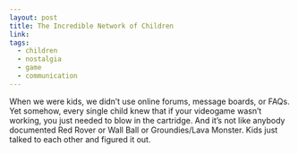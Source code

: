 ```yaml
---
layout: post
title: The Incredible Network of Children
link: 
tags: 
  - children
  - nostalgia
  - game
  - communication
---
```


When we were kids, we didn’t use online forums, message boards, or FAQs. Yet somehow, every single child knew that if your videogame wasn’t working, you just needed to blow in the cartridge. And it’s not like anybody documented Red Rover or Wall Ball or Groundies/Lava Monster. Kids just talked to each other and figured it out.